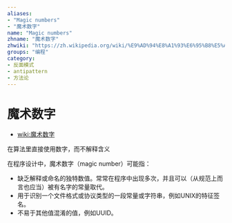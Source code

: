 ```yaml
---
aliases:
- "Magic numbers"
- "魔术数字"
name: "Magic numbers"
zhname: "魔术数字"
zhwiki: "https://zh.wikipedia.org/wiki/%E9%AD%94%E8%A1%93%E6%95%B8%E5%AD%97_(%E7%A8%8B%E5%BC%8F%E8%A8%AD%E8%A8%88)"
groups: "编程"
category:
- 反面模式
- antipattern
- 方法论
---
```


# 魔术数字

* [wiki:魔术数字](https://zh.wikipedia.org/wiki/%E9%AD%94%E8%A1%93%E6%95%B8%E5%AD%97_(%E7%A8%8B%E5%BC%8F%E8%A8%AD%E8%A8%88))

在算法里直接使用数字，而不解释含义

在程序设计中，魔术数字（magic number）可能指：

* 缺乏解释或命名的独特数值。常常在程序中出现多次，并且可以（从规范上而言也应当）被有名字的常量取代。
* 用于识别一个文件格式或协议类型的一段常量或字符串，例如UNIX的特征签名。
* 不易于其他值混淆的值，例如UUID。